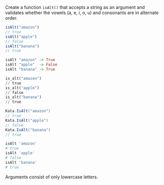 Create a function `isAlt()` that accepts a string as an argument and validates whether the vowels (a, e, i, o, u) and consonants are in alternate order.

```javascript
isAlt("amazon")
// true
isAlt("apple")
// false
isAlt("banana")
// true
```
```haskell
isAlt "amazon" -> True
isAlt "apple"  -> False
isAlt "banana" -> True
```
```py
is_alt("amazon")
// true
is_alt("apple")
// false
is_alt("banana")
// true
```
```C#
Kata.IsAlt("amazon")
// true
Kata.IsAlt("apple")
// false
Kata.IsAlt("banana")
// true
```
```coffeescript
isAlt 'amazon'
# true
isAlt 'apple'
# false
isAlt 'banana'
# true
```

Arguments consist of only lowercase letters.